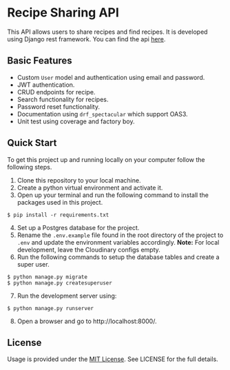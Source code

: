 # Recipe Sharing API

This API allows users to share recipes and find recipes. It is developed using Django rest framework. You can find the api [here](https://recipe-backend-api.herokuapp.com/).

## Basic Features

- Custom `User` model and authentication using email and password.
- JWT authentication.
- CRUD endpoints for recipe.
- Search functionality for recipes.
- Password reset functionality.
- Documentation using `drf_spectacular` which support OAS3.
- Unit test using coverage and factory boy.

## Quick Start

To get this project up and running locally on your computer follow the following steps.

1. Clone this repository to your local machine.
2. Create a python virtual environment and activate it.
3. Open up your terminal and run the following command to install the packages used in this project.

```
$ pip install -r requirements.txt
```

4. Set up a Postgres database for the project.
5. Rename the `.env.example` file found in the root directory of the project to `.env` and update
   the environment variables accordingly. **Note:** For local development, leave the Cloudinary configs empty.
6. Run the following commands to setup the database tables and create a super user.

```
$ python manage.py migrate
$ python manage.py createsuperuser
```

7. Run the development server using:

```
$ python manage.py runserver
```

8. Open a browser and go to http://localhost:8000/.

## License

Usage is provided under the [MIT License](http://opensource.org/licenses/mit-license.php). See LICENSE for the full details.
